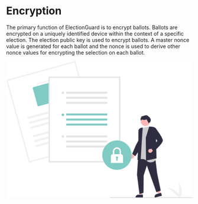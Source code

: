 # Encryption

The primary function of ElectionGuard is to encrypt ballots. Ballots are encrypted on a uniquely identified device within the context of a specific election. The election public key is used to encrypt ballots. A master nonce value is generated for each ballot and the nonce is used to derive other nonce values for encrypting the selection on each ballot.

![Encrypt][encrypt-image]

[encrypt-image]: ../../images/undraw/encrypt.svg "Image of a man with papers and a padlock"

